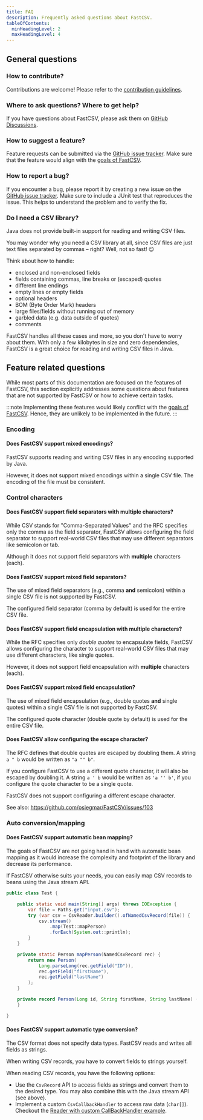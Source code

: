 ```yaml
---
title: FAQ
description: Frequently asked questions about FastCSV.
tableOfContents:
  minHeadingLevel: 2
  maxHeadingLevel: 4
---
```


## General questions

### How to contribute?

Contributions are welcome! Please refer to
the [contribution guidelines](https://github.com/osiegmar/FastCSV/blob/main/.github/CONTRIBUTING.md).

### Where to ask questions? Where to get help?

If you have questions about FastCSV, please ask them
on [GitHub Discussions](https://github.com/osiegmar/FastCSV/discussions).

### How to suggest a feature?

Feature requests can be submitted via the [GitHub issue tracker](https://github.com/osiegmar/FastCSV/issues/new/choose).
Make sure that the feature would align with the [goals of FastCSV](/architecture/goals/).

### How to report a bug?

If you encounter a bug, please report it by creating a new issue on
the [GitHub issue tracker](https://github.com/osiegmar/FastCSV/issues/new/choose). Make sure to include a JUnit test
that reproduces the issue.
This helps to understand the problem and to verify the fix.

### Do I need a CSV library?

Java does not provide built-in support for reading and writing CSV files.

You may wonder why you need a CSV library at all, since CSV files are just text files separated by commas – right?
Well, not so fast! 😉

Think about how to handle:

- enclosed and non-enclosed fields
- fields containing commas, line breaks or (escaped) quotes
- different line endings
- empty lines or empty fields
- optional headers
- BOM (Byte Order Mark) headers
- large files/fields without running out of memory
- garbled data (e.g. data outside of quotes)
- comments

FastCSV handles all these cases and more, so you don't have to worry about them. With only a few kilobytes in size
and zero dependencies, FastCSV is a great choice for reading and writing CSV files in Java.

## Feature related questions

While most parts of this documentation are focused on the features of FastCSV, this section explicitly addresses some
questions about features that are not supported by FastCSV or how to achieve certain tasks.

:::note
Implementing these features would likely conflict with the [goals of FastCSV](/architecture/goals/).
Hence, they are unlikely to be implemented in the future.
:::

### Encoding

#### Does FastCSV support mixed encodings?

FastCSV supports reading and writing CSV files in any encoding supported by Java.

However, it does not support mixed encodings within a single CSV file. The encoding of the file must be consistent.

### Control characters

#### Does FastCSV support field separators with multiple characters?

While CSV stands for "Comma-Separated Values" and the RFC specifies only the comma as the field separator,
FastCSV allows configuring the field separator to support real-world CSV files that may use different separators
like semicolon or tab.

Although it does not support field separators with **multiple** characters (each).

#### Does FastCSV support mixed field separators?

The use of mixed field separators (e.g., comma **and** semicolon) within a single CSV file is not supported by FastCSV.

The configured field separator (comma by default) is used for the entire CSV file.

#### Does FastCSV support field encapsulation with multiple characters?

While the RFC specifies only *double quotes* to encapsulate fields, FastCSV allows configuring the character
to support real-world CSV files that may use different characters, like single quotes.

However, it does not support field encapsulation with **multiple** characters (each).

#### Does FastCSV support mixed field encapsulation?

The use of mixed field encapsulation (e.g., double quotes **and** single quotes) within a single CSV file is not
supported by FastCSV.

The configured quote character (double quote by default) is used for the entire CSV file.

#### Does FastCSV allow configuring the escape character?

The RFC defines that double quotes are escaped by doubling them.
A string `a " b` would be written as `"a "" b"`.

If you configure FastCSV to use a different quote character, it will also be escaped by doubling it.
A string `a ' b` would be written as `'a '' b'`, if you configure the quote character to be a single quote.

FastCSV does not support configuring a different escape character.

See also: https://github.com/osiegmar/FastCSV/issues/103

### Auto conversion/mapping

#### Does FastCSV support automatic bean mapping?

The goals of FastCSV are not going hand in hand with automatic bean mapping as it would increase the complexity and
footprint of the library and decrease its performance.

If FastCSV otherwise suits your needs, you can easily map CSV records to beans using the Java stream API. 

```java
public class Test {

    public static void main(String[] args) throws IOException {
        var file = Paths.get("input.csv");
        try (var csv = CsvReader.builder().ofNamedCsvRecord(file)) {
            csv.stream()
                .map(Test::mapPerson)
                .forEach(System.out::println);
        }
    }

    private static Person mapPerson(NamedCsvRecord rec) {
        return new Person(
            Long.parseLong(rec.getField("ID")),
            rec.getField("firstName"),
            rec.getField("lastName")
        );
    }

    private record Person(Long id, String firstName, String lastName) {
    }

}
```

#### Does FastCSV support automatic type conversion?

The CSV format does not specify data types. FastCSV reads and writes all fields as strings.

When writing CSV records, you have to convert fields to strings yourself.

When reading CSV records, you have the following options:

- Use the `CsvRecord` API to access fields as strings and convert them to the desired type. You may also combine this
  with the Java stream API (see above).
- Implement a custom `CsvCallbackHandler` to access raw data (`char[]`). Checkout the
  [Reader with custom CallBackHandler example](https://github.com/osiegmar/FastCSV/blob/main/example/src/main/java/example/ExampleCsvReaderWithCustomCallbackHandler.java).
